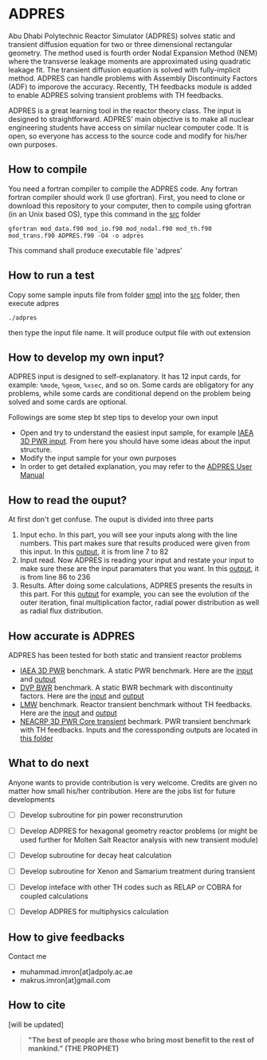 # ADPRES

Abu Dhabi Polytechnic Reactor Simulator (ADPRES) solves static and transient diffusion equation for two or three dimensional rectangular geometry. The method used is fourth order Nodal Expansion Method (NEM) where the transverse leakage moments are approximated using quadratic leakage fit. The transient diffusion equation is solved with fully-implicit method. ADPRES can handle problems with Assembly Discontinuity Factors (ADF) to imporove the accuracy. Recently, TH feedbacks module is added to enable ADPRES solving transient problems with TH feedbacks.

ADPRES is a great learning tool in the reactor theory class. The input is designed to straightforward. ADPRES' main objective is to make all nuclear engineering students have access on similar nuclear computer code. It is open, so everyone has access to the source code and modify for his/her own purposes.

## How to compile

You need a fortran compiler to compile the ADPRES code. Any fortran fortran compiler should work (I use gfortran).
First, you need to clone or download this repository to your computer, then to compile using gfortran (in an Unix based OS), type this command in the [src](https://github.com/imronuke/ADPRES/tree/master/src) folder

```
gfortran mod_data.f90 mod_io.f90 mod_nodal.f90 mod_th.f90 mod_trans.f90 ADPRES.f90 -O4 -o adpres
```

This command shall produce executable file 'adpres'

## How to run a test

Copy some sample inputs file from folder [smpl](https://github.com/imronuke/ADPRES/tree/master/smpl) into the [src](https://github.com/imronuke/ADPRES/tree/master/src) folder, then execute adpres

```
./adpres
```

then type the input file name. It will produce output file with out extension

## How to develop my own input?

ADPRES input is designed to self-explanatory. It has 12 input cards, for example: `%mode`, `%geom`, `%xsec`, and so on. Some cards are obligatory for any problems, while some cards are conditional depend on the problem being solved and some cards are optional.

Followings are some step bt step tips to develop your own input
* Open and try to understand the easiest input sample, for example [IAEA 3D PWR input](https://github.com/imronuke/ADPRES/blob/master/smpl/IAEA3D). From here you should have some ideas about the input structure.
* Modify the input sample for your own purposes
* In order to get detailed explanation, you may refer to the [ADPRES User Manual](https://github.com/imronuke/ADPRES/blob/reactivity/ADPRES%20USER%20MANUAL.pdf)

## How to read the ouput?

At first don't get confuse. The ouput is divided into three parts
1. Input echo. In this part, you will see your inputs along with the line numbers. This part makes sure that results produced were given from this input. In this [output](https://github.com/imronuke/ADPRES/blob/master/smpl/IAEA3D.out), it is from line 7 to 82
2. Input read. Now ADPRES is reading your input and restate your input to make sure these are the input paramaters that you want.  In this [output](https://github.com/imronuke/ADPRES/blob/master/smpl/IAEA3D.out), it is from line 86 to 236
3. Results. After doing some calculations, ADPRES presents the results in this part. For this [output](https://github.com/imronuke/ADPRES/blob/master/smpl/IAEA3D.out) for example, you can see the evolution of the outer iteration, final multiplication factor, radial power distribution as well as radial flux distribution.

## How accurate is ADPRES

ADPRES has been tested for both static and transient reactor problems
* [IAEA 3D PWR](https://engineering.purdue.edu/PARCS/Code/TestSuite/CalculationMode/StandAloneMode/Eigenvalue/IAEA3DPWR) benchmark. A static PWR benchmark. Here are the [input](https://github.com/imronuke/ADPRES/blob/master/smpl/IAEA3D) and [output](https://github.com/imronuke/ADPRES/blob/master/smpl/IAEA3D.out)
* [DVP BWR](http://li.mit.edu/Stuff/CNSE/Paper/Smith86PNE.pdf) benchmark. A static BWR bechmark with discontinuity factors. Here are the [input](https://github.com/imronuke/ADPRES/blob/master/smpl/DVP) and [output](https://github.com/imronuke/ADPRES/blob/master/smpl/DVP.out)
* [LMW](https://www.sciencedirect.com/science/article/pii/014919709500082U) benchmark. Reactor transient benchmark without TH feedbacks. Here are the [input](https://github.com/imronuke/ADPRES/blob/master/smpl/LMW) and [output](https://github.com/imronuke/ADPRES/blob/master/smpl/LMW.out)
* [NEACRP 3D PWR Core transient](https://www.oecd-nea.org/science/docs/1991/neacrp-l-1991-335.pdf) bechmark.  PWR transient benchmark with TH feedbacks. Inputs and the coressponding outputs are located in [this folder](https://github.com/imronuke/ADPRES/tree/master/smpl/NEACRP_TRANS)

## What to do next
Anyone wants to provide contribution is very welcome. Credits are given no matter how small his/her contribution. Here are the jobs list for future developments
- [ ] Develop subroutine for pin power reconstrurution
- [ ] Develop ADPRES for hexagonal geometry reactor problems (or might be used further for Molten Salt Reactor analysis with new transient module)
- [ ] Develop subroutine for decay heat calculation
- [ ] Develop subroutine for Xenon and Samarium treatment during transient
- [ ] Develop inteface with other TH codes such as RELAP or COBRA for coupled calculations
- [ ] Develop ADPRES for multiphysics calculation


## How to give feedbacks
Contact me
* muhammad.imron[at]adpoly.ac.ae
* makrus.imron[at]gmail.com

## How to cite

[will be updated]



> **"The best of people are those who bring most benefit to the rest of mankind." (THE PROPHET)**

